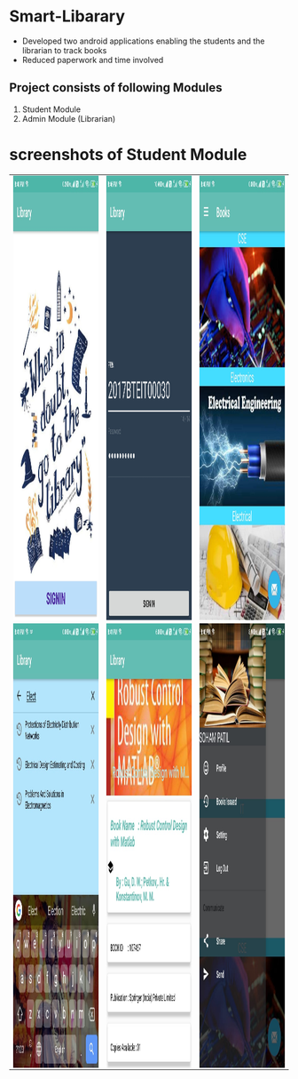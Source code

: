 # Smart-Libarary

<ul>
	<li>Developed two android applications enabling the students and the librarian to track books</li>
	<li>Reduced paperwork and time involved </li>
</ul>
<h2>Project consists of following Modules</h2>


<ol>
	<li> Student Module</li>
	<li>Admin Module (Librarian)</li>
</ol>

# screenshots of Student Module


<table width="100%" border="0">
  
  <tr>    
    <td><img src="images/1/1.jpeg" height="800" width="200" alt="" align="left" /></td>
    <td><img src="images/1/2.jpeg" height="800" width="200" alt="" align="center" /></td>
    <td><img src="images/1/3.jpeg" height="800" width="200" alt="" align="right"/></td>
  </tr>

  <tr>    
      <td><img src="images/1/4.jpeg" height="800" width="200" alt="" align="left" /></td>
      <td><img src="images/1/5.jpeg" height="800" width="200" alt="" align="center" /></td>
      <td><img src="images/1/6.jpeg" height="800" width="200" alt="" align="right"/></td>
  </tr>
</table>
